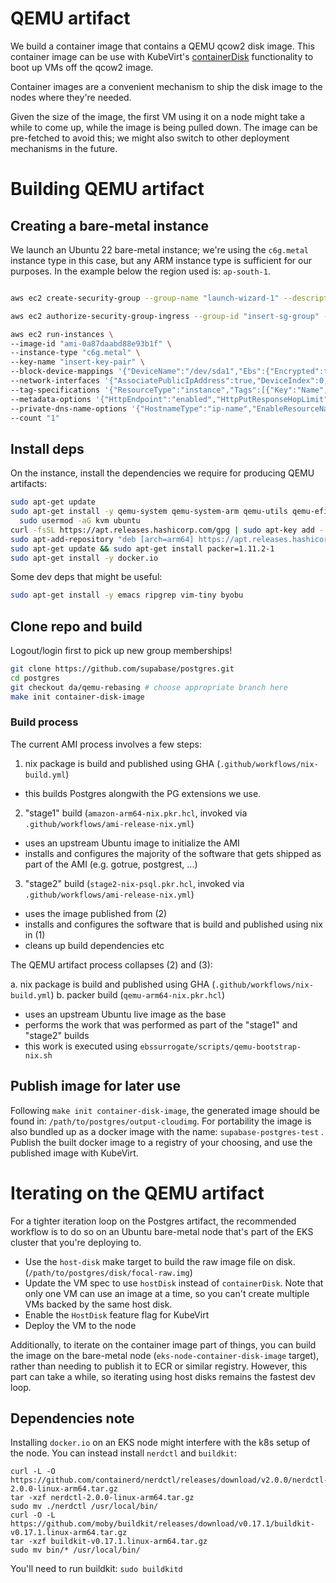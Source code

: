 # QEMU artifact

We build a container image that contains a QEMU qcow2 disk image. This container image can be use with KubeVirt's [containerDisk](https://kubevirt.io/user-guide/storage/disks_and_volumes/#containerdisk) functionality to boot up VMs off the qcow2 image.

Container images are a convenient mechanism to ship the disk image to the nodes where they're needed.

Given the size of the image, the first VM using it on a node might take a while to come up, while the image is being pulled down. The image can be pre-fetched to avoid this; we might also switch to other deployment mechanisms in the future.

# Building QEMU artifact

## Creating a bare-metal instance

We launch an Ubuntu 22 bare-metal instance; we're using the `c6g.metal` instance type in this case, but any ARM instance type is sufficient for our purposes. In the example below the region used is: `ap-south-1`.

```bash

aws ec2 create-security-group --group-name "launch-wizard-1" --description "launch-wizard-1 created 2024-11-26T00:32:56.039Z" --vpc-id "insert-vpc-id"

aws ec2 authorize-security-group-ingress --group-id "insert-sg-group" --ip-permissions '{"IpProtocol":"tcp","FromPort":22,"ToPort":22,"IpRanges":[{"CidrIp":"0.0.0.0/0"}]}'

aws ec2 run-instances \
--image-id "ami-0a87daabd88e93b1f" \
--instance-type "c6g.metal" \
--key-name "insert-key-pair" \
--block-device-mappings '{"DeviceName":"/dev/sda1","Ebs":{"Encrypted":false,"DeleteOnTermination":true,"Iops":3000,"SnapshotId":"snap-0fe84a34403e3da8b","VolumeSize":200,"VolumeType":"gp3","Throughput":125}}' \
--network-interfaces '{"AssociatePublicIpAddress":true,"DeviceIndex":0,"Groups":["insert-sg-group"]}' \
--tag-specifications '{"ResourceType":"instance","Tags":[{"Key":"Name","Value":"qemu-pg-image"}]}' \
--metadata-options '{"HttpEndpoint":"enabled","HttpPutResponseHopLimit":2,"HttpTokens":"required"}' \
--private-dns-name-options '{"HostnameType":"ip-name","EnableResourceNameDnsARecord":true,"EnableResourceNameDnsAAAARecord":false}' \
--count "1"

```
## Install deps

On the instance, install the dependencies we require for producing QEMU artifacts:

```bash
sudo apt-get update
sudo apt-get install -y qemu-system qemu-system-arm qemu-utils qemu-efi-aarch64 libvirt-clients libvirt-daemon libqcow-utils software-properties-common git make libnbd-bin nbdkit fuse2fs cloud-image-utils awscli
  sudo usermod -aG kvm ubuntu
curl -fsSL https://apt.releases.hashicorp.com/gpg | sudo apt-key add -
sudo apt-add-repository "deb [arch=arm64] https://apt.releases.hashicorp.com $(lsb_release -cs) main"
sudo apt-get update && sudo apt-get install packer=1.11.2-1
sudo apt-get install -y docker.io
```

Some dev deps that might be useful:

```bash
sudo apt-get install -y emacs ripgrep vim-tiny byobu
```

## Clone repo and build

Logout/login first to pick up new group memberships!

``` bash
git clone https://github.com/supabase/postgres.git
cd postgres
git checkout da/qemu-rebasing # choose appropriate branch here
make init container-disk-image
```

### Build process

The current AMI process involves a few steps:

1. nix package is build and published using GHA (`.github/workflows/nix-build.yml`)
  - this builds Postgres alongwith the PG extensions we use.
2. "stage1" build (`amazon-arm64-nix.pkr.hcl`, invoked via `.github/workflows/ami-release-nix.yml`)
  - uses an upstream Ubuntu image to initialize the AMI
  - installs and configures the majority of the software that gets shipped as part of the AMI (e.g. gotrue, postgrest, ...)
3. "stage2" build (`stage2-nix-psql.pkr.hcl`, invoked via `.github/workflows/ami-release-nix.yml`)
  - uses the image published from (2)
  - installs and configures the software that is build and published using nix in (1)
  - cleans up build dependencies etc

The QEMU artifact process collapses (2) and (3):

a. nix package is build and published using GHA (`.github/workflows/nix-build.yml`)
b. packer build (`qemu-arm64-nix.pkr.hcl`)
  - uses an upstream Ubuntu live image as the base
  - performs the work that was performed as part of the "stage1" and "stage2" builds
  - this work is executed using `ebssurrogate/scripts/qemu-bootstrap-nix.sh`

## Publish image for later use

Following `make init container-disk-image`, the generated image should be found in: `/path/to/postgres/output-cloudimg`. For portability the image is also bundled up as a docker image with the name: `supabase-postgres-test` . Publish the built docker image to a registry of your choosing, and use the published image with KubeVirt.

# Iterating on the QEMU artifact

For a tighter iteration loop on the Postgres artifact, the recommended workflow is to do so on an Ubuntu bare-metal node that's part of the EKS cluster that you're deploying to.

- Use the `host-disk` make target to build the raw image file on disk. (`/path/to/postgres/disk/focal-raw.img`)
- Update the VM spec to use `hostDisk` instead of `containerDisk`. Note that only one VM can use an image at a time, so you can't create multiple VMs backed by the same host disk.
- Enable the `HostDisk` feature flag for KubeVirt
- Deploy the VM to the node

Additionally, to iterate on the container image part of things, you can build the image on the bare-metal node (`eks-node-container-disk-image` target), rather than needing to publish it to ECR or similar registry. However, this part can take a while, so iterating using host disks remains the fastest dev loop.

## Dependencies note

Installing `docker.io` on an EKS node might interfere with the k8s setup of the node. You can instead install `nerdctl` and `buildkit`:

    curl -L -O https://github.com/containerd/nerdctl/releases/download/v2.0.0/nerdctl-2.0.0-linux-arm64.tar.gz
    tar -xzf nerdctl-2.0.0-linux-arm64.tar.gz
    sudo mv ./nerdctl /usr/local/bin/
    curl -O -L https://github.com/moby/buildkit/releases/download/v0.17.1/buildkit-v0.17.1.linux-arm64.tar.gz
    tar -xzf buildkit-v0.17.1.linux-arm64.tar.gz
    sudo mv bin/* /usr/local/bin/

You'll need to run buildkit: `sudo buildkitd`
